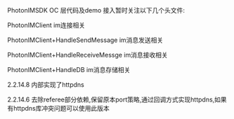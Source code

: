 PhotonIMSDK OC 层代码及demo
接入暂时关注以下几个头文件:

PhotonIMClient     im连接相关

PhotonIMClient+HandleSendMessage   im消息发送相关

PhotonIMClient+HandleReceiveMessge  im消息接收相关

PhotonIMClient+HandleDB     im消息存储相关

2.2.14.8
内部实现了httpdns

2.2.14.6
去除referee部分依赖,保留原本port策略,通过回调方式实现httpdns,如果有httpdns库冲突问题可以使用此版本
